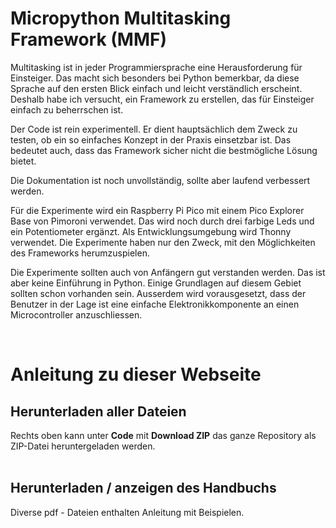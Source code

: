 # Micropython Multitasking Framework (MMF)

Multitasking ist in jeder Programmiersprache eine Herausforderung für Einsteiger. Das macht sich besonders bei Python bemerkbar, da diese Sprache auf den ersten Blick einfach und leicht verständlich erscheint. Deshalb habe ich versucht, ein Framework zu erstellen, das für Einsteiger einfach zu beherrschen ist.

Der Code ist rein experimentell. Er dient hauptsächlich dem Zweck zu testen, ob ein so einfaches Konzept in der Praxis einsetzbar ist. 
Das bedeutet auch, dass das Framework sicher nicht die bestmögliche Lösung bietet.

Die Dokumentation ist noch unvollständig, sollte aber laufend verbessert werden.

Für die Experimente wird ein Raspberry Pi Pico mit einem Pico Explorer Base von Pimoroni verwendet. Das wird noch durch drei farbige Leds und ein Potentiometer ergänzt. Als Entwicklungsumgebung wird Thonny verwendet. 
Die Experimente haben nur den Zweck, mit den Möglichkeiten des Frameworks herumzuspielen.

Die Experimente sollten auch von Anfängern gut verstanden werden. Das ist aber keine Einführung in Python. Einige Grundlagen auf diesem Gebiet sollten schon vorhanden sein. Ausserdem wird vorausgesetzt, dass der Benutzer in der Lage ist eine einfache Elektronikkomponente an einen Microcontroller anzuschliessen. 
 
<br>

# Anleitung zu dieser Webseite

## Herunterladen aller Dateien
Rechts oben kann unter **Code** mit **Download ZIP** das ganze Repository als ZIP-Datei heruntergeladen werden.
<br>
<br>
## Herunterladen / anzeigen des Handbuchs
Diverse pdf - Dateien enthalten Anleitung mit Beispielen.
<br>

